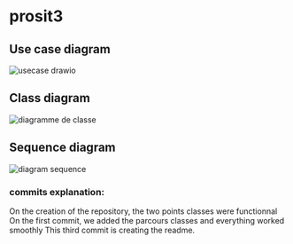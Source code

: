# prosit3

## Use case diagram 

![usecase drawio](https://github.com/CesiMaxime/prosit3/assets/150124033/f82242aa-82a5-478c-b267-7fe1eb7b85a7)

## Class diagram

![diagramme de classe](https://github.com/CesiMaxime/prosit3/assets/150124033/743ee28a-609f-4047-a0d0-568d130ce309)

## Sequence diagram

![diagram sequence](https://github.com/CesiMaxime/prosit3/assets/150124033/331f1e21-8b64-48a3-aefa-d1834860944d)

### commits explanation:
On the creation of the repository, the two points classes were functionnal
On the first commit, we added the parcours classes and everything worked smoothly
This third commit is creating the readme.
